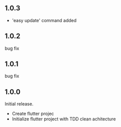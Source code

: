 ## 1.0.3
 - 'easy update' command added

## 1.0.2
 bug fix

## 1.0.1
 bug fix

## 1.0.0
 Initial release.
- Create flutter projec
- Initialize flutter project with TDD clean achitecture
